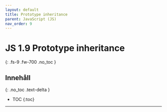 ```yaml
---
layout: default
title: Prototype inheritance
parent: JavaScript (JS)
nav_order: 9
---
```


# JS 1.9 Prototype inheritance
{: .fs-9 .fw-700 .no_toc }

## Innehåll
{: .no_toc .text-delta }

- TOC
{:toc}

---
